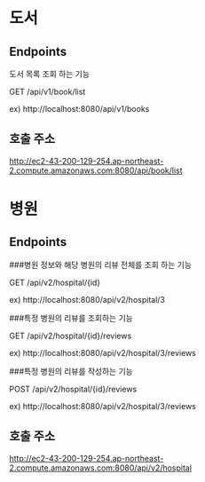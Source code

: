 # 도서

## Endpoints
도서 목록 조회 하는 기능

GET /api/v1/book/list

ex) http://localhost:8080/api/v1/books

## 호출 주소
http://ec2-43-200-129-254.ap-northeast-2.compute.amazonaws.com:8080/api/book/list


# 병원

## Endpoints
###병원 정보와 해당 병원의 리뷰 전체를 조회 하는 기능

GET /api/v2/hospital/{id}

ex) http://localhost:8080/api/v2/hospital/3

###특정 병원의 리뷰를 조회하는 기능

GET /api/v2/hospital/{id}/reviews

ex) http://localhost:8080/api/v2/hospital/3/reviews

###특정 병원의 리뷰를 작성하는 기능

POST /api/v2/hospital/{id}/reviews

ex) http://localhost:8080/api/v2/hospital/3/reviews


## 호출 주소
http://ec2-43-200-129-254.ap-northeast-2.compute.amazonaws.com:8080/api/v2/hospital

